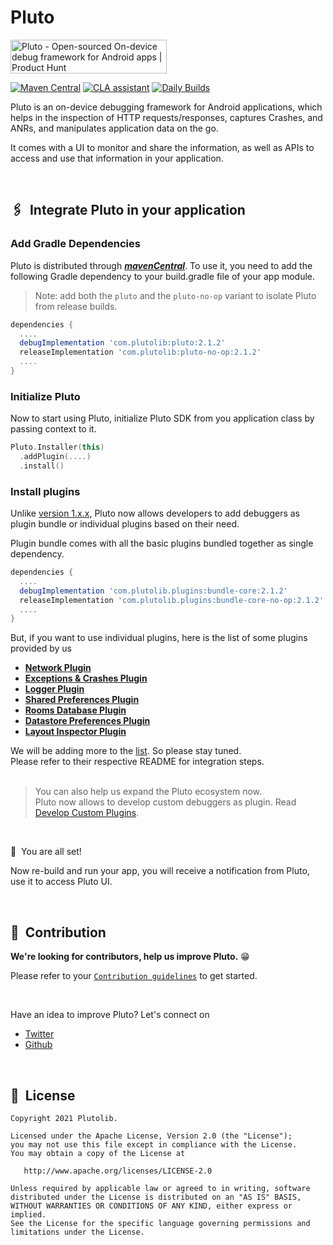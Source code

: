 # Pluto
<a href="https://www.producthunt.com/posts/pluto-0265aff1-a022-48a7-bea2-85d33cf1f15a?utm_source=badge-featured&utm_medium=badge&utm_souce=badge-pluto&#0045;0265aff1&#0045;a022&#0045;48a7&#0045;bea2&#0045;85d33cf1f15a" target="_blank"><img src="https://api.producthunt.com/widgets/embed-image/v1/featured.svg?post_id=349545&theme=light" alt="Pluto - Open&#0045;sourced&#0032;On&#0045;device&#0032;debug&#0032;framework&#0032;for&#0032;Android&#0032;apps | Product Hunt" style="width: 250px; height: 54px;" width="250" height="54" /></a>

[![Maven Central](https://maven-badges.herokuapp.com/maven-central/com.plutolib/pluto/badge.svg)](https://maven-badges.herokuapp.com/maven-central/com.plutolib/pluto)
[![CLA assistant](https://cla-assistant.io/readme/badge/plutolib/pluto)](https://cla-assistant.io/plutolib/pluto)
[![Daily Builds](https://github.com/plutolib/pluto/actions/workflows/daily_builds.yml/badge.svg)](https://github.com/plutolib/pluto/actions/workflows/daily_builds.yml)

Pluto is an on-device debugging framework for Android applications, which helps in the inspection of HTTP requests/responses, captures Crashes, and ANRs, and manipulates application data on the go.

It comes with a UI to monitor and share the information, as well as APIs to access and use that information in your application.

<br>

## 🖇 &nbsp;Integrate Pluto in your application



### Add Gradle Dependencies

Pluto is distributed through [***mavenCentral***](https://search.maven.org/artifact/com.plutolib/pluto). To use it, you need to add the following Gradle dependency to your build.gradle file of your app module.

> Note: add both the `pluto` and the `pluto-no-op` variant to isolate Pluto from release builds.
```groovy
dependencies {
  ....
  debugImplementation 'com.plutolib:pluto:2.1.2'
  releaseImplementation 'com.plutolib:pluto-no-op:2.1.2'
  ....
}
```


### Initialize Pluto

Now to start using Pluto, initialize Pluto SDK from you application class by passing context to it.
```kotlin
Pluto.Installer(this)
  .addPlugin(....)
  .install()
```


### Install plugins

Unlike [version 1.x.x](https://github.com/plutolib/pluto/wiki/Integrating-Pluto-1.x.x), Pluto now allows developers to add debuggers as plugin bundle or individual plugins based on their need.

Plugin bundle comes with all the basic plugins bundled together as single dependency.
```groovy
dependencies {
  ....
  debugImplementation 'com.plutolib.plugins:bundle-core:2.1.2'
  releaseImplementation 'com.plutolib.plugins:bundle-core-no-op:2.1.2'
  ....
}
```

But, if you want to use individual plugins, here is the list of some plugins provided by us

- **[Network Plugin](pluto-plugins/plugins/network)**
- **[Exceptions & Crashes Plugin](pluto-plugins/plugins/exceptions)**
- **[Logger Plugin](pluto-plugins/plugins/logger)**
- **[Shared Preferences Plugin](pluto-plugins/plugins/shared-preferences)**
- **[Rooms Database Plugin](pluto-plugins/plugins/rooms-database)**
- **[Datastore Preferences Plugin](pluto-plugins/plugins/datastore)**
- **[Layout Inspector Plugin](pluto-plugins/plugins/layout-inspector)**

We will be adding more to the [list](https://search.maven.org/search?q=com.plutolib.plugins). So please stay tuned.<br>
Please refer to their respective README for integration steps.
<br><br>
> You can also help us expand the Pluto ecosystem now. <br>Pluto now allows to develop custom debuggers as plugin. Read [Develop Custom Plugins](https://github.com/plutolib/pluto/wiki/Develop-Custom-Pluto-Plugins-(Beta)).

<br>

🎉 &nbsp;You are all set!

Now re-build and run your app, you will receive a notification from Pluto, use it to access Pluto UI.

<br>


## 📝 &nbsp;Contribution

**We're looking for contributors, help us improve Pluto.** 😁 

Please refer to your [`Contribution guidelines`](/CONTRIBUTING.md) to get started.

<br>

Have an idea to improve Pluto? Let's connect on 
- [Twitter](https://twitter.com/srtv_prateek)
- [Github](https://github.com/srtvprateek)

<br>


## 📃 &nbsp;License

```
Copyright 2021 Plutolib.

Licensed under the Apache License, Version 2.0 (the "License");
you may not use this file except in compliance with the License.
You may obtain a copy of the License at

   http://www.apache.org/licenses/LICENSE-2.0

Unless required by applicable law or agreed to in writing, software
distributed under the License is distributed on an "AS IS" BASIS,
WITHOUT WARRANTIES OR CONDITIONS OF ANY KIND, either express or implied.
See the License for the specific language governing permissions and
limitations under the License.
```
